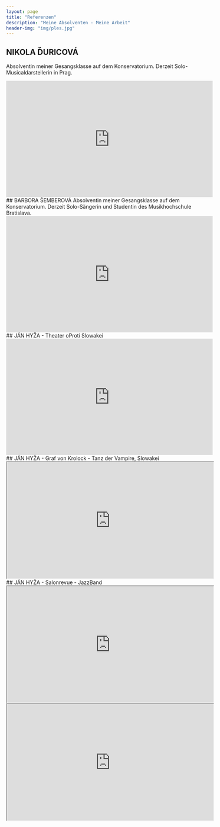 ```yaml
---
layout: page
title: "Referenzen"
description: "Meine Absolventen - Meine Arbeit"
header-img: "img/ples.jpg"
---
```


## NIKOLA ĎURICOVÁ
Absolventin meiner Gesangsklasse auf dem Konservatorium.
Derzeit Solo-Musicaldarstellerin in Prag.

<iframe width="560" height="315" src="https://www.youtube.com/embed/FBmc9sztumM" frameborder="0" allowfullscreen></iframe>


<br/>
## BARBORA ŠEMBEROVÁ
Absolventin meiner Gesangsklasse auf dem Konservatorium.
Derzeit Solo-Sängerin und Studentin des Musikhochschule Bratislava.

<iframe width="560" height="315" src="https://www.youtube.com/embed/M-z1Vz1KxNg" frameborder="0" allowfullscreen></iframe>


<br/>
## JÁN HYŽA - Theater oProti Slowakei


<iframe width="560" height="315" src="https://www.youtube.com/embed/YEtQy_lCfyE" frameborder="0" allowfullscreen></iframe>

<br/>
## JÁN HYŽA - Graf von Krolock - Tanz der Vampire, Slowakei


<iframe width="560" height="315" src="https://www.youtube.com/watch?v=yV6BODFKYe0" allowfullscreen></iframe>

<br/>
## JÁN HYŽA - Salonrevue - JazzBand
<iframe width="560" height="315" src="https://www.youtube.com/watch?v=G9W8mEJtsaA" allowfullscreen></iframe>

<iframe width="560" height="315" src="https://www.youtube.com/watch?v=Fc1FaECOw5E" allowfullscreen></iframe>
